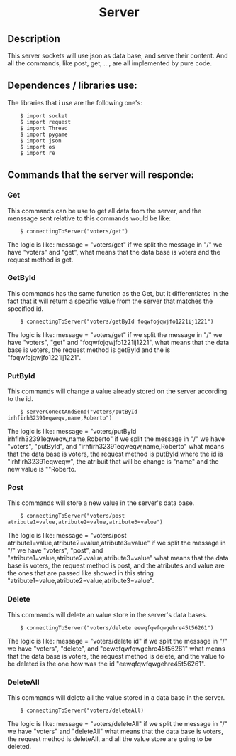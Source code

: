 <h1 align="center">Server</h1>
<h2>Description</h2>
This server sockets will use json as data base, and serve their content. And all the commands, like post, get, ..., are all implemented by pure code.

<!-- # Main objective -->
## Dependences / libraries use:
The libraries that i use are the following one's:
```shell
    $ import socket
    $ import request
    $ import Thread
    $ import pygame
    $ import json
    $ import os
    $ import re
```
## Commands that the server will responde:

### Get
This commands can be use to get all data from the server, and the menssage sent relative to this commands would be like:
```shell
    $ connectingToServer("voters/get")
```
The logic is like: message = "voters/get" if we split the message in "/" we have "voters" and "get", what means that the
data base is voters and the request method is get.

### GetById
This commands has the same function as the Get, but it differentiates in the fact that it will return a specific value from the server
that matches the specified id.
```shell
    $ connectingToServer("voters/getById foqwfojqwjfo1221ij1221")
```
The logic is like: message = "voters/get" if we split the message in "/" we have "voters", "get" and "foqwfojqwjfo1221ij1221", what means that the
data base is voters, the request method is getById and the is "foqwfojqwjfo1221ij1221".

### PutById
This commands will change a value already stored on the server according to the id.
```shell
    $ serverConectAndSend("voters/putById irhfirh32391eqweqw,name,Roberto")
```
The logic is like: message = "voters/putById irhfirh32391eqweqw,name,Roberto" if we split the message in "/" we have "voters", "putById",
and "irhfirh32391eqweqw,name,Roberto" what means that the data base is voters, the request method is putById where the id is "irhfirh32391eqweqw",
the atribuit that will be change is "name" and the new value is ""Roberto.

### Post
This commands will store a new value in the server's data base.
```shell
    $ connectingToServer("voters/post atribute1=value,atribute2=value,atribute3=value")
```
The logic is like: message = "voters/post atribute1=value,atribute2=value,atribute3=value" if we split the message in "/" we have "voters", "post",
and "atribute1=value,atribute2=value,atribute3=value" what means that the data base is voters, the request method is post, and the atributes and value
are the ones that are passed like showed in this string "atribute1=value,atribute2=value,atribute3=value".

### Delete
This commands will delete an value store in the server's data bases.
```shell
    $ connectingToServer("voters/delete eewqfqwfqwgehre45t56261")
```
The logic is like: message = "voters/delete id" if we split the message in "/" we have "voters", "delete",
and "eewqfqwfqwgehre45t56261" what means that the data base is voters, the request method is delete, and the value to be deleted is
the one how was the id "eewqfqwfqwgehre45t56261".

### DeleteAll
This commands will delete all the value stored in a data base in the server.
```shell
    $ connectingToServer("voters/deleteAll)
```
The logic is like: message = "voters/deleteAll" if we split the message in "/" we have "voters" and "deleteAll" what means that the 
data base is voters, the request method is deleteAll, and all the value store are going to be deleted.
